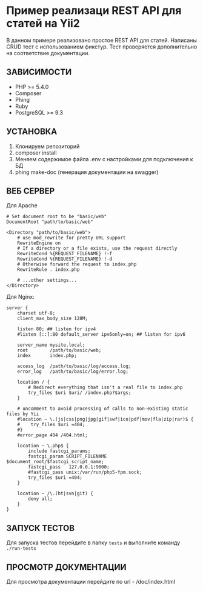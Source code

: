 Пример реализаци REST API для статей на Yii2
============================
В данном примере реализовано простое REST API для статей. Написаны CRUD тест с использованием фикстур.
Тест проверяется дополнительно на соответствие документации.

ЗАВИСИМОСТИ
-----------

* PHP >= 5.4.0
* Composer
* Phing
* Ruby
* PostgreSQL >= 9.3


УСТАНОВКА
---------

1. Клонируем репозиторий
2. composer install
3. Меняем содержимое файла .env с настройками для подключения к БД
4. phing make-doc (генерация документации на swagger)

ВЕБ СЕРВЕР
---------

Для Apache

    # Set document root to be "basic/web"
    DocumentRoot "path/to/basic/web"

    <Directory "path/to/basic/web">
        # use mod_rewrite for pretty URL support
        RewriteEngine on
        # If a directory or a file exists, use the request directly
        RewriteCond %{REQUEST_FILENAME} !-f
        RewriteCond %{REQUEST_FILENAME} !-d
        # Otherwise forward the request to index.php
        RewriteRule . index.php

        # ...other settings...
    </Directory>

Для Nginx:

    server {
        charset utf-8;
        client_max_body_size 128M;

        listen 80; ## listen for ipv4
        #listen [::]:80 default_server ipv6only=on; ## listen for ipv6

        server_name mysite.local;
        root        /path/to/basic/web;
        index       index.php;

        access_log  /path/to/basic/log/access.log;
        error_log   /path/to/basic/log/error.log;

        location / {
            # Redirect everything that isn't a real file to index.php
            try_files $uri $uri/ /index.php?$args;
        }

        # uncomment to avoid processing of calls to non-existing static files by Yii
        #location ~ \.(js|css|png|jpg|gif|swf|ico|pdf|mov|fla|zip|rar)$ {
        #    try_files $uri =404;
        #}
        #error_page 404 /404.html;

        location ~ \.php$ {
            include fastcgi_params;
            fastcgi_param SCRIPT_FILENAME $document_root/$fastcgi_script_name;
            fastcgi_pass   127.0.0.1:9000;
            #fastcgi_pass unix:/var/run/php5-fpm.sock;
            try_files $uri =404;
        }

        location ~ /\.(ht|svn|git) {
            deny all;
        }
    }

ЗАПУСК ТЕСТОВ
-------------

Для запуска тестов перейдите в папку `tests` и выполните команду `./run-tests`

ПРОСМОТР ДОКУМЕНТАЦИИ
-------------

Для просмотра документации перейдите по url - /doc/index.html